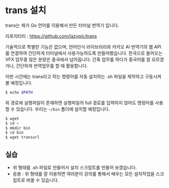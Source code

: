 # trans 설치
trans는 제가 Go 언어를 이용해서 만든 터미널 번역기 입니다.

리포지터리 : https://github.com/lazypic/trans

기술적으로 특별한 기능은 없으며, 언어인식 라이브러리와 카카오 AI 번역기의 웹 API를 연결하여 간단하게 터미널에서 사용가능하도록 만들어봤습니다.
한국으로 들어오는 VFX 업무중 많은 분량은 중국에서 넘어옵니다. 간혹 업무를 하다가 중국어를 잘 모르겠거나, 간단하게 번역업무를 할 때 활용합니다.

이번 시간에는 trans라고 하는 명령어를 자동 설치하는 .sh 파일을 제작하고 구동시켜볼 예정입니다.

```bash
$ echo $PATH
```

위 경로에 실행파일이 존재하면 실행파일의 full 경로를 입력하지 않아도 명령어를 사용할 수 있습니다.
우리는 `~/bin` 폴더에 설치할 예정입니다.

```bash
$ wget
$ cd ~
$ mkdir bin
$ cd bin
$ wget transurl
```

## 실습
- 위 형태를 .sh 파일로 만들어서 설치 스크립트를 만들어 보겠습니다.
- 응용 : 위 형태를 잘 이용하면 여러분이 강의를 통해서 배우는 모든 설치작업을 스크립트로 바꿀 수 있습니다.
